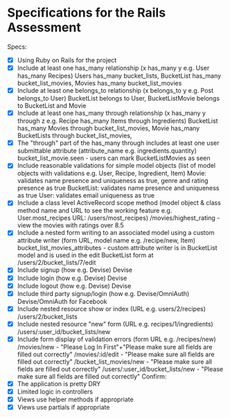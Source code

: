# Specifications for the Rails Assessment

Specs:
- [x] Using Ruby on Rails for the project
- [x] Include at least one has_many relationship (x has_many y e.g. User has_many Recipes)
      Users has_many bucket_lists, BucketList has_many bucket_list_movies, Movies has_many bucket_list_movies
- [x] Include at least one belongs_to relationship (x belongs_to y e.g. Post belongs_to User)
      BucketList belongs to User, BucketListMovie belongs to BucketList and Movie
- [x] Include at least one has_many through relationship (x has_many y through z e.g. Recipe has_many Items through Ingredients)
      BucketList has_many Movies through bucket_list_movies, Movie has_many BucketLists through bucket_list_movies,
- [x] The "through" part of the has_many through includes at least one user submittable attribute (attribute_name e.g. ingredients.quantity)
      bucket_list_movie.seen - users can mark BucketListMovies as seen
- [x] Include reasonable validations for simple model objects (list of model objects with validations e.g. User, Recipe, Ingredient, Item)
    Movie: validates name presence and uniqueness as true, genre and rating presence as true
    BucketList: validates name presence and uniqueness as true
    User: validates email uniqueness as true
- [x] Include a class level ActiveRecord scope method (model object & class method name and URL to see the working feature e.g. User.most_recipes URL: /users/most_recipes)
    /movies/highest_rating - view the movies with ratings over 8.5
- [x] Include a nested form writing to an associated model using a custom attribute writer (form URL, model name e.g. /recipe/new, Item)
    bucket_list_movies_attributes - custom attribute writer is in BucketList model and is used in the edit BucketList form at /users/2/bucket_lists/7/edit
- [x] Include signup (how e.g. Devise)
    Devise
- [x] Include login (how e.g. Devise)
    Devise
- [x] Include logout (how e.g. Devise)
    Devise
- [x] Include third party signup/login (how e.g. Devise/OmniAuth)
    Devise/OmniAuth for Facebook
- [x] Include nested resource show or index (URL e.g. users/2/recipes)
    /users/2/bucket_lists
- [x] Include nested resource "new" form (URL e.g. recipes/1/ingredients)
    /users/:user_id/bucket_lists/new
- [x] Include form display of validation errors (form URL e.g. /recipes/new)
    /movies/new - "Please Log In First"+"Please make sure all fields are filled out correctly"
    /movies/:id/edit - "Please make sure all fields are filled out correctly"
    /bucket_list_movies/new - "Please make sure all fields are filled out correctly"
    /users/:user_id/bucket_lists/new - "Please make sure all fields are filled out correctly"
Confirm:
- [x] The application is pretty DRY
- [x] Limited logic in controllers
- [x] Views use helper methods if appropriate
- [x] Views use partials if appropriate
